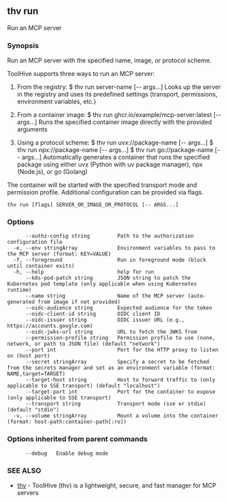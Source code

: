 ## thv run

Run an MCP server

### Synopsis

Run an MCP server with the specified name, image, or protocol scheme.

ToolHive supports three ways to run an MCP server:

1. From the registry:
   $ thv run server-name [-- args...]
   Looks up the server in the registry and uses its predefined settings
   (transport, permissions, environment variables, etc.)

2. From a container image:
   $ thv run ghcr.io/example/mcp-server:latest [-- args...]
   Runs the specified container image directly with the provided arguments

3. Using a protocol scheme:
   $ thv run uvx://package-name [-- args...]
   $ thv run npx://package-name [-- args...]
   $ thv run go://package-name [-- args...]
   Automatically generates a container that runs the specified package
   using either uvx (Python with uv package manager), npx (Node.js),
   or go (Golang)

The container will be started with the specified transport mode and
permission profile. Additional configuration can be provided via flags.

```
thv run [flags] SERVER_OR_IMAGE_OR_PROTOCOL [-- ARGS...]
```

### Options

```
      --authz-config string         Path to the authorization configuration file
  -e, --env stringArray             Environment variables to pass to the MCP server (format: KEY=VALUE)
  -f, --foreground                  Run in foreground mode (block until container exits)
  -h, --help                        help for run
      --k8s-pod-patch string        JSON string to patch the Kubernetes pod template (only applicable when using Kubernetes runtime)
      --name string                 Name of the MCP server (auto-generated from image if not provided)
      --oidc-audience string        Expected audience for the token
      --oidc-client-id string       OIDC client ID
      --oidc-issuer string          OIDC issuer URL (e.g., https://accounts.google.com)
      --oidc-jwks-url string        URL to fetch the JWKS from
      --permission-profile string   Permission profile to use (none, network, or path to JSON file) (default "network")
      --port int                    Port for the HTTP proxy to listen on (host port)
      --secret stringArray          Specify a secret to be fetched from the secrets manager and set as an environment variable (format: NAME,target=TARGET)
      --target-host string          Host to forward traffic to (only applicable to SSE transport) (default "localhost")
      --target-port int             Port for the container to expose (only applicable to SSE transport)
      --transport string            Transport mode (sse or stdio) (default "stdio")
  -v, --volume stringArray          Mount a volume into the container (format: host-path:container-path[:ro])
```

### Options inherited from parent commands

```
      --debug   Enable debug mode
```

### SEE ALSO

* [thv](thv.md)	 - ToolHive (thv) is a lightweight, secure, and fast manager for MCP servers

